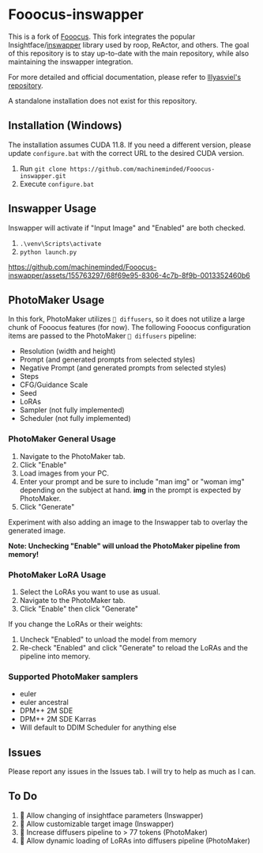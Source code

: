 # Fooocus-inswapper

This is a fork of [Fooocus](https://github.com/lllyasviel/Fooocus).  This fork integrates the popular Insightface/[inswapper](https://github.com/haofanwang/inswapper) library used by roop, ReActor, and others.  The goal of this repository is to stay up-to-date with the main repository, while also maintaining the inswapper integration.

For more detailed and official documentation, please refer to [lllyasviel's repository](https://github.com/lllyasviel/Fooocus).

A standalone installation does not exist for this repository.

## Installation (Windows)

The installation assumes CUDA 11.8.  If you need a different version, please update `configure.bat` with the correct URL to the desired CUDA version.

1. Run `git clone https://github.com/machineminded/Fooocus-inswapper.git`
2. Execute `configure.bat`

## Inswapper Usage

Inswapper will activate if "Input Image" and "Enabled" are both checked.

1. `.\venv\Scripts\activate`
2. `python launch.py`

https://github.com/machineminded/Fooocus-inswapper/assets/155763297/68f69e95-8306-4c7b-8f9b-0013352460b6

## PhotoMaker Usage

In this fork, PhotoMaker utilizes `🤗 diffusers`, so it does not utilize a large chunk of Fooocus features (for now).  The following Fooocus configuration items are passed to the PhotoMaker `🤗 diffusers` pipeline:

* Resolution (width and height)
* Prompt (and generated prompts from selected styles)
* Negative Prompt (and generated prompts from selected styles)
* Steps
* CFG/Guidance Scale
* Seed
* LoRAs
* Sampler (not fully implemented)
* Scheduler (not fully implemented)

### PhotoMaker General Usage

1. Navigate to the PhotoMaker tab.
2. Click "Enable"
3. Load images from your PC.
4. Enter your prompt and be sure to include "man img" or "woman img" depending on the subject at hand.  **img** in the prompt is expected by PhotoMaker.
5. Click "Generate"

Experiment with also adding an image to the Inswapper tab to overlay the generated image.

**Note: Unchecking "Enable" will unload the PhotoMaker pipeline from memory!**

### PhotoMaker LoRA Usage

1. Select the LoRAs you want to use as usual.
2. Navigate to the PhotoMaker tab.
3. Click "Enable" then click "Generate"

If you change the LoRAs or their weights:

1. Uncheck "Enabled" to unload the model from memory
2. Re-check "Enabled" and click "Generate" to reload the LoRAs and the pipeline into memory.

### Supported PhotoMaker samplers
* euler
* euler ancestral
* DPM++ 2M SDE
* DPM++ 2M SDE Karras
* Will default to DDIM Scheduler for anything else

## Issues

Please report any issues in the Issues tab.  I will try to help as much as I can.

## To Do

1. 🚀 Allow changing of insightface parameters (Inswapper)
2. 🚀 Allow customizable target image (Inswapper)
3. 🚀 Increase diffusers pipeline to > 77 tokens (PhotoMaker)
4. 🚀 Allow dynamic loading of LoRAs into diffusers pipeline (PhotoMaker)